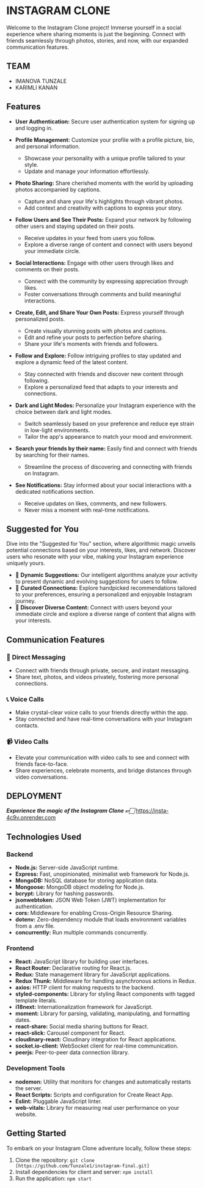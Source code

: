 # INSTAGRAM CLONE

Welcome to the Instagram Clone project! Immerse yourself in a social experience where sharing moments is just the beginning. Connect with friends seamlessly through photos, stories, and now, with our expanded communication features.

## TEAM

- IMANOVA TUNZALE
- KARIMLI KANAN

## Features

- **User Authentication:** Secure user authentication system for signing up and logging in.

- **Profile Management:** Customize your profile with a profile picture, bio, and personal information.

  - Showcase your personality with a unique profile tailored to your style.
  - Update and manage your information effortlessly.

- **Photo Sharing:** Share cherished moments with the world by uploading photos accompanied by captions.

  - Capture and share your life's highlights through vibrant photos.
  - Add context and creativity with captions to express your story.

- **Follow Users and See Their Posts:** Expand your network by following other users and staying updated on their posts.
   - Receive updates in your feed from users you follow.
   - Explore a diverse range of content and connect with users beyond your immediate circle.

- **Social Interactions:** Engage with other users through likes and comments on their posts.

  - Connect with the community by expressing appreciation through likes.
  - Foster conversations through comments and build meaningful interactions.

- **Create, Edit, and Share Your Own Posts:** Express yourself through personalized posts.

  - Create visually stunning posts with photos and captions.
  - Edit and refine your posts to perfection before sharing.
  - Share your life's moments with friends and followers.

- **Follow and Explore:** Follow intriguing profiles to stay updated and explore a dynamic feed of the latest content.

  - Stay connected with friends and discover new content through following.
  - Explore a personalized feed that adapts to your interests and connections.

- **Dark and Light Modes:** Personalize your Instagram experience with the choice between dark and light modes.

  - Switch seamlessly based on your preference and reduce eye strain in low-light environments.
  - Tailor the app's appearance to match your mood and environment.

- **Search your friends by their name:** Easily find and connect with friends by searching for their names.

  - Streamline the process of discovering and connecting with friends on Instagram.

- **See Notifications:** Stay informed about your social interactions with a dedicated notifications section.
  - Receive updates on likes, comments, and new followers.
  - Never miss a moment with real-time notifications.

## Suggested for You

Dive into the "Suggested for You" section, where algorithmic magic unveils potential connections based on your interests, likes, and network. Discover users who resonate with your vibe, making your Instagram experience uniquely yours.

- 🚀 **Dynamic Suggestions:** Our intelligent algorithms analyze your activity to present dynamic and evolving suggestions for users to follow.
- 🌟 **Curated Connections:** Explore handpicked recommendations tailored to your preferences, ensuring a personalized and enjoyable Instagram journey.
- 🎨 **Discover Diverse Content:** Connect with users beyond your immediate circle and explore a diverse range of content that aligns with your interests.

## Communication Features

### 💌 **Direct Messaging**

- Connect with friends through private, secure, and instant messaging.
- Share text, photos, and videos privately, fostering more personal connections.

### 📞 **Voice Calls**

- Make crystal-clear voice calls to your friends directly within the app.
- Stay connected and have real-time conversations with your Instagram contacts.

### 📹 **Video Calls**

- Elevate your communication with video calls to see and connect with friends face-to-face.
- Share experiences, celebrate moments, and bridge distances through video conversations.

## DEPLOYMENT

**_Experience the magic of the Instagram Clone 👉🏻_** https://insta-4c9v.onrender.com

## Technologies Used

### Backend

- **Node.js:** Server-side JavaScript runtime.
- **Express:** Fast, unopinionated, minimalist web framework for Node.js.
- **MongoDB:** NoSQL database for storing application data.
- **Mongoose:** MongoDB object modeling for Node.js.
- **bcrypt:** Library for hashing passwords.
- **jsonwebtoken:** JSON Web Token (JWT) implementation for authentication.
- **cors:** Middleware for enabling Cross-Origin Resource Sharing.
- **dotenv:** Zero-dependency module that loads environment variables from a .env file.
- **concurrently:** Run multiple commands concurrently.

### Frontend

- **React:** JavaScript library for building user interfaces.
- **React Router:** Declarative routing for React.js.
- **Redux:** State management library for JavaScript applications.
- **Redux Thunk:** Middleware for handling asynchronous actions in Redux.
- **axios:** HTTP client for making requests to the backend.
- **styled-components:** Library for styling React components with tagged template literals.
- **i18next:** Internationalization framework for JavaScript.
- **moment:** Library for parsing, validating, manipulating, and formatting dates.
- **react-share:** Social media sharing buttons for React.
- **react-slick:** Carousel component for React.
- **cloudinary-react:** Cloudinary integration for React applications.
- **socket.io-client:** WebSocket client for real-time communication.
- **peerjs:** Peer-to-peer data connection library.

### Development Tools

- **nodemon:** Utility that monitors for changes and automatically restarts the server.
- **React Scripts:** Scripts and configuration for Create React App.
- **Eslint:** Pluggable JavaScript linter.
- **web-vitals:** Library for measuring real user performance on your website.

## Getting Started

To embark on your Instagram Clone adventure locally, follow these steps:

1. Clone the repository: `git clone [https://github.com/Tunzale1/instagram-final.git]`
2. Install dependencies for client and server: `npm install`
3. Run the application: `npm start`
